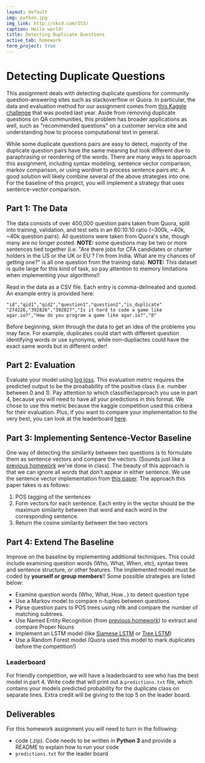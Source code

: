 ```yaml
---
layout: default
img: python.jpg
img_link: http://xkcd.com/353/
caption: Hello world!
title: Detecting Duplicate Questions
active_tab: homework
term_project: true
---
```



# Detecting Duplicate Questions

This assignment deals with detecting duplicate questions for community question-answering sites such as stackoverflow or Quora. In particular, the data and evaluation method for our assignment comes from [this Kaggle challenge](https://www.kaggle.com/c/quora-question-pairs) that was posted last year. Aside from removing duplicate questions on QA communities, this problem has broader applications as well, such as "recommended questions" on a customer service site and understanding how to process computational text in general.

While some duplicate questions pairs are easy to detect, majority of the duplicate question pairs have the same meaning but look different due to paraphrasing or reordering of the words. There are many ways to approach this assignment, including syntax modeling, sentence vector comparison, markov comparison, or using wordnet to process sentence pairs etc. A good solution will likely combine several of the above strategies into one. For the baseline of this project, you will implement a strategy that uses sentence-vector comparison. 

## Part 1: The Data

The data consists of over 400,000 question pairs taken from Quora, split into training, validation, and test sets in an 80:10:10 ratio (~300k, ~40k, ~40k question pairs). All questions were taken from Quora's site, though many are no longer posted. **NOTE:** some questions may be two or more sentences tied together (i.e. "Are there jobs for CFA candidates or charter holders in the US or the UK or EU ? I'm from India. What are my chances of getting one?" is all one question from the training data). **NOTE:** This dataset is quite large for this kind of task, so pay attention to memory limitations when implementing your algorithms!!

Read in the data as a CSV file. Each entry is comma-delineated and quoted. An example entry is provided here:
```
"id","qid1","qid2","question1","question2","is_duplicate"
"274226,"392826","392827","Is it hard to code a game like agar.io?","How do you program a game like agar.io?","0"
```
Before beginning, skim through the data to get an idea of the problems you may face. For example, duplicates could start with different question identifying words or use synonyms, while non-dupliactes could have the exact same words but in different order!

## Part 2: Evaluation

Evaluate your model using [log loss](http://wiki.fast.ai/index.php/Log_Loss). This evaluation metric requires the predicted output to be the proabability of the positive class (i.e. number between 0 and 1). Pay attention to which classifier/approach you use in part 4, because you will need to have all your predictions in this format. We chose to use this metric because the kaggle competition used this critiera for their evaluation. Plus, if you want to compare your implementation to the very best, you can look at the leaderboard [here](https://www.kaggle.com/c/quora-question-pairs/leaderboard).
  
## Part 3: Implementing Sentence-Vector Baseline

One way of detecting the similarity between two questions is to formulate them as sentence vectors and compare the vectors. (Sounds just like a [previous homework](http://computational-linguistics-class.org/assignment3.html) we've done in class). The beauty of this approach is that we can ignore all words that don't appear in either sentence. We use the sentence vector implementation from [this paper](https://pdfs.semanticscholar.org/96b8/ddc494ac1ff9599ae161e529ca6cc546b76d.pdf). The approach this paper takes is as follows:

1. POS tagging of the sentences
2. Form vectors for each sentence. Each entry in the vector should be the maximum similarity between that word and each word in the corresponding sentence.
3. Return the cosine similarity between the two vectors

## Part 4: Extend The Baseline

Improve on the baseline by implementing additional techniques. This could include examining question words (Who, What, When, etc), syntax trees and sentence structure, or other features. The implemented model must be coded by **yourself or group members**!! Some possible strategies are listed below:

  - Examine question words (Who, What, How...) to detect question type
  - Use a Markov model to compare n-tuples between questions
  - Parse question pairs to POS trees using nltk and compare the number of matching subtrees.
  - Use Named Entity Recognition (from [previous homework](http://computational-linguistics-class.org/assignment7.html)) to extract and compare Proper Nouns
  - Implement an LSTM model (like [Siamese LSTM](https://www.aaai.org/ocs/index.php/AAAI/AAAI16/paper/download/12195/12023) or [Tree LSTM](https://arxiv.org/pdf/1503.00075.pdf))
  - Use a Random Forest model (Quora used this model to mark duplicates before the competition!)

### Leaderboard
For friendly competition, we will have a leaderboard to see who has the best model in part 4. Write code that will print out a   `predictions.txt` file, which contains your models predicted probability for the duplicate class on separate lines. Extra credit will be giving to the top 5 on the leader board.

## Deliverables
For this homework assignment you will need to turn in the following:
  - code (.zip). Code needs to be written in **Python 3** and provide a README to explain how to run your code
  - `predictions.txt` for the leader board
